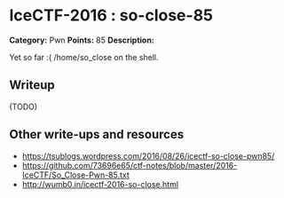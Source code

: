 # IceCTF-2016 : so-close-85

**Category:** Pwn
**Points:** 85
**Description:**

Yet so far :( /home/so_close on the shell. 

## Writeup

(TODO)

## Other write-ups and resources

* https://tsublogs.wordpress.com/2016/08/26/icectf-so-close-pwn85/
* https://github.com/73696e65/ctf-notes/blob/master/2016-IceCTF/So_Close-Pwn-85.txt
* http://wumb0.in/icectf-2016-so-close.html
